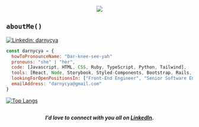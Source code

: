 <p align="center"><img src="https://github.com/user-attachments/assets/ecb1bc40-42a4-47e6-8843-b7bcb91f5991"></img></p>

## ``aboutMe()`` 
[![Linkedin: darnycya](https://img.shields.io/badge/-darnycya-blue?style=flat-square&logo=Linkedin&logoColor=white&link=https://www.linkedin.com/in/darnycya/)](https://www.linkedin.com/in/darnycya/)

```javascript
const darnycya = {
  howToPronounceName: "Dar-knee-see-yah"
  pronouns: "she" | "her",
  code: [Javascript, HTML, CSS, Ruby, TypeScript, Python, Tailwind],
  tools: [React, Node, Storybook, Styled-Components, Bootstrap, Rails, AWS, WordPress, Adobe],
  lookingForOpenPositionsIn: ["Front-End Engineer", "Senior Software Engineer"],
  emailAddress: "darnycya@gmail.com"
}
```

[![Top Langs](https://github-readme-stats.vercel.app/api/top-langs/?username=darnycya&layout=compact)](https://github.com/darnycya/github-readme-stats)

##
<h5 align="center">I'd love to connect with you all on <a href="https://www.linkedin.com/in/darnycya">LinkedIn</a>.</h5>


